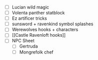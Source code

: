 - [ ] Lucian wild magic
- [ ] Volenta panther statblock
- [ ] Ez artificer tricks
- [ ] sunsword + ravenkind symbol splashes
- [ ] Werewolves hooks + characters
- [ ] [[Castle Ravenloft hooks]]
- [ ] NPC Sheet
	- [ ] Gertruda
	- [ ] Mongrefolk chef